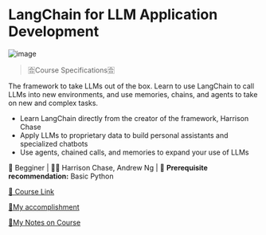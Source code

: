 # LangChain for LLM Application Development

![image](https://github.com/yazeedmshayekh2/DLAI-Short-Courses/assets/102586302/1f85d3f2-eebd-4be2-a242-e4ed0e3c97a0)

> 🈴Course Specifications🈴
> 

The framework to take LLMs out of the box. Learn to use LangChain to call LLMs into new environments, and use memories, chains, and agents to take on new and complex tasks.

- Learn LangChain directly from the creator of the framework, Harrison Chase
- Apply LLMs to proprietary data to build personal assistants and specialized chatbots
- Use agents, chained calls, and memories to expand your use of LLMs

🔰 Begginer | 🧑‍🏫 Harrison Chase, Andrew Ng | 📜 **Prerequisite recommendation:** Basic Python

[🔗 Course Link ](https://learn.deeplearning.ai/courses/langchain/lesson/1/introduction) 

[🌟My accomplishment](https://learn.deeplearning.ai/accomplishments/981b13f2-32f0-4663-9c97-8b2a6524b52d?usp=sharing)

[📝My Notes on Course](https://we.tl/t-KSg9KW3ZdG)
